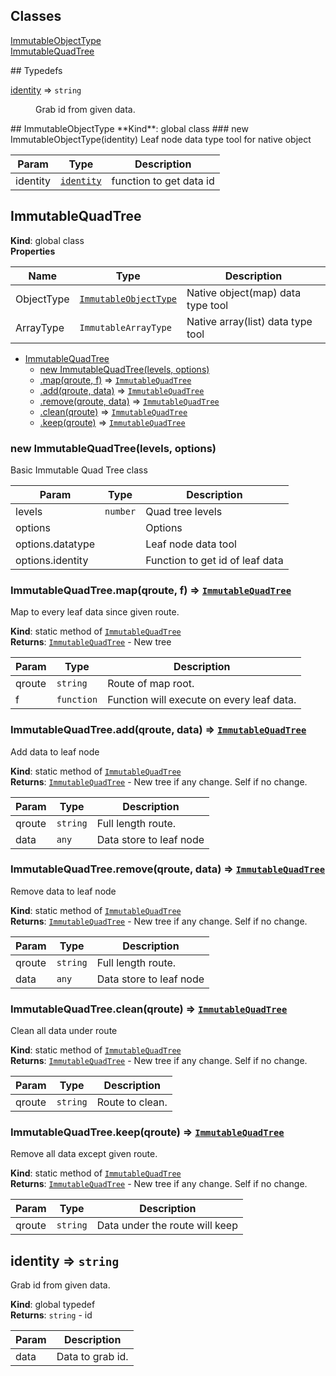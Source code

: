 ## Classes
<dl>
<dt><a href="#ImmutableObjectType">ImmutableObjectType</a></dt>
<dd></dd>
<dt><a href="#ImmutableQuadTree">ImmutableQuadTree</a></dt>
<dd></dd>
</dl>
## Typedefs
<dl>
<dt><a href="#identity">identity</a> ⇒ <code>string</code></dt>
<dd><p>Grab id from given data.</p>
</dd>
</dl>
<a name="ImmutableObjectType"></a>
## ImmutableObjectType
**Kind**: global class  
<a name="new_ImmutableObjectType_new"></a>
### new ImmutableObjectType(identity)
Leaf node data type tool for native object


| Param | Type | Description |
| --- | --- | --- |
| identity | <code>[identity](#identity)</code> | function to get data id |

<a name="ImmutableQuadTree"></a>
## ImmutableQuadTree
**Kind**: global class  
**Properties**

| Name | Type | Description |
| --- | --- | --- |
| ObjectType | <code>[ImmutableObjectType](#ImmutableObjectType)</code> | Native object(map) data type tool |
| ArrayType | <code>ImmutableArrayType</code> | Native array(list) data type tool |


* [ImmutableQuadTree](#ImmutableQuadTree)
  * [new ImmutableQuadTree(levels, options)](#new_ImmutableQuadTree_new)
  * [.map(qroute, f)](#ImmutableQuadTree.map) ⇒ <code>[ImmutableQuadTree](#ImmutableQuadTree)</code>
  * [.add(qroute, data)](#ImmutableQuadTree.add) ⇒ <code>[ImmutableQuadTree](#ImmutableQuadTree)</code>
  * [.remove(qroute, data)](#ImmutableQuadTree.remove) ⇒ <code>[ImmutableQuadTree](#ImmutableQuadTree)</code>
  * [.clean(qroute)](#ImmutableQuadTree.clean) ⇒ <code>[ImmutableQuadTree](#ImmutableQuadTree)</code>
  * [.keep(qroute)](#ImmutableQuadTree.keep) ⇒ <code>[ImmutableQuadTree](#ImmutableQuadTree)</code>

<a name="new_ImmutableQuadTree_new"></a>
### new ImmutableQuadTree(levels, options)
Basic Immutable Quad Tree class


| Param | Type | Description |
| --- | --- | --- |
| levels | <code>number</code> | Quad tree levels |
| options |  | Options |
| options.datatype |  | Leaf node data tool |
| options.identity |  | Function to get id of leaf data |

<a name="ImmutableQuadTree.map"></a>
### ImmutableQuadTree.map(qroute, f) ⇒ <code>[ImmutableQuadTree](#ImmutableQuadTree)</code>
Map to every leaf data since given route.

**Kind**: static method of <code>[ImmutableQuadTree](#ImmutableQuadTree)</code>  
**Returns**: <code>[ImmutableQuadTree](#ImmutableQuadTree)</code> - New tree  

| Param | Type | Description |
| --- | --- | --- |
| qroute | <code>string</code> | Route of map root. |
| f | <code>function</code> | Function will execute on every leaf data. |

<a name="ImmutableQuadTree.add"></a>
### ImmutableQuadTree.add(qroute, data) ⇒ <code>[ImmutableQuadTree](#ImmutableQuadTree)</code>
Add data to leaf node

**Kind**: static method of <code>[ImmutableQuadTree](#ImmutableQuadTree)</code>  
**Returns**: <code>[ImmutableQuadTree](#ImmutableQuadTree)</code> - New tree if any change. Self if no change.  

| Param | Type | Description |
| --- | --- | --- |
| qroute | <code>string</code> | Full length route. |
| data | <code>any</code> | Data store to leaf node |

<a name="ImmutableQuadTree.remove"></a>
### ImmutableQuadTree.remove(qroute, data) ⇒ <code>[ImmutableQuadTree](#ImmutableQuadTree)</code>
Remove data to leaf node

**Kind**: static method of <code>[ImmutableQuadTree](#ImmutableQuadTree)</code>  
**Returns**: <code>[ImmutableQuadTree](#ImmutableQuadTree)</code> - New tree if any change. Self if no change.  

| Param | Type | Description |
| --- | --- | --- |
| qroute | <code>string</code> | Full length route. |
| data | <code>any</code> | Data store to leaf node |

<a name="ImmutableQuadTree.clean"></a>
### ImmutableQuadTree.clean(qroute) ⇒ <code>[ImmutableQuadTree](#ImmutableQuadTree)</code>
Clean all data under route

**Kind**: static method of <code>[ImmutableQuadTree](#ImmutableQuadTree)</code>  
**Returns**: <code>[ImmutableQuadTree](#ImmutableQuadTree)</code> - New tree if any change. Self if no change.  

| Param | Type | Description |
| --- | --- | --- |
| qroute | <code>string</code> | Route to clean. |

<a name="ImmutableQuadTree.keep"></a>
### ImmutableQuadTree.keep(qroute) ⇒ <code>[ImmutableQuadTree](#ImmutableQuadTree)</code>
Remove all data except given route.

**Kind**: static method of <code>[ImmutableQuadTree](#ImmutableQuadTree)</code>  
**Returns**: <code>[ImmutableQuadTree](#ImmutableQuadTree)</code> - New tree if any change. Self if no change.  

| Param | Type | Description |
| --- | --- | --- |
| qroute | <code>string</code> | Data under the route will keep |

<a name="identity"></a>
## identity ⇒ <code>string</code>
Grab id from given data.

**Kind**: global typedef  
**Returns**: <code>string</code> - id  

| Param | Description |
| --- | --- |
| data | Data to grab id. |

